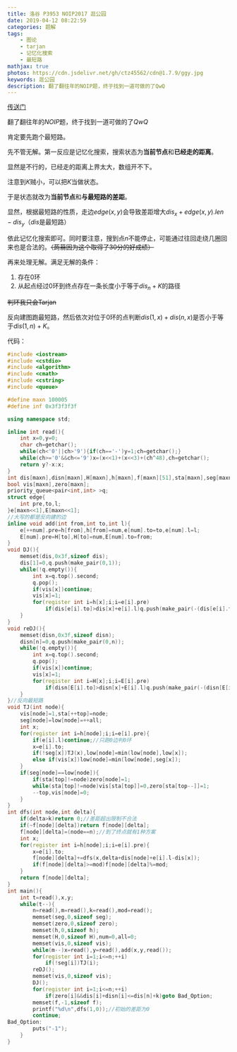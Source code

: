 ```yaml
---
title: 洛谷 P3953 NOIP2017 逛公园
date: 2019-04-12 08:22:59
categories: 题解
tags:
	- 图论
	- tarjan
	- 记忆化搜索
	- 最短路
mathjax: true
photos: https://cdn.jsdelivr.net/gh/ctz45562/cdn@1.7.9/ggy.jpg
keywords: 逛公园
description: 翻了翻往年的NOIP题，终于找到一道可做的了QwQ
---
```


[传送门](https://www.luogu.org/problemnew/show/P3953)

翻了翻往年的$NOIP$题，终于找到一道可做的了$QwQ$

<!--more-->

肯定要先跑个最短路。

先不管无解。第一反应是记忆化搜索，搜索状态为**当前节点**和**已经走的距离**。

显然是不行的，已经走的距离上界太大，数组开不下。

注意到$K$贼小，可以把$K$当做状态。

于是状态就改为**当前节点**和**与最短路的差距**。

显然，根据最短路的性质，走边$edge(x,y)$会导致差距增大$dis_x+edge(x,y).len-dis_y$（$dis$是最短路）

依此记忆化搜索即可。同时要注意，搜到点$n$不能停止，可能通过往回走绕几圈回来也是合法的。~~（蒟蒻因为这个取得了30分的好成绩）~~

再来处理无解。满足无解的条件：

1. 存在$0$环
2. 从起点经过$0$环到终点存在一条长度小于等于$dis_n+K$的路径

~~判环我只会Tarjan~~

反向建图跑最短路，然后依次对位于$0$环的点判断$dis(1,x)+dis(n,x)$是否小于等于$dis(1,n)+K$。


代码：

``` cpp
#include <iostream>
#include <cstdio>
#include <algorithm>
#include <cmath>
#include <cstring>
#include <queue>

#define maxn 100005
#define inf 0x3f3f3f3f

using namespace std;

inline int read(){
	int x=0,y=0;
	char ch=getchar();
	while(ch<'0'||ch>'9'){if(ch=='-')y=1;ch=getchar();}
	while(ch>='0'&&ch<='9')x=(x<<1)+(x<<3)+(ch^48),ch=getchar();
	return y?-x:x;
}
int dis[maxn],disn[maxn],H[maxn],h[maxn],f[maxn][51],sta[maxn],seg[maxn],low[maxn],top,n,m,k,mod,num,all;
bool vis[maxn],zero[maxn];
priority_queue<pair<int,int> >q;
struct edge{
	int pre,to,l;
}e[maxn<<1],E[maxn<<1];
//大写的都是反向建的边
inline void add(int from,int to,int l){
	e[++num].pre=h[from],h[from]=num,e[num].to=to,e[num].l=l;
	E[num].pre=H[to],H[to]=num,E[num].to=from;
}
void DJ(){
	memset(dis,0x3f,sizeof dis);
	dis[1]=0,q.push(make_pair(0,1));
	while(!q.empty()){
		int x=q.top().second;
		q.pop();
		if(vis[x])continue;
		vis[x]=1;
		for(register int i=h[x];i;i=e[i].pre)
			if(dis[e[i].to]>dis[x]+e[i].l)q.push(make_pair(-(dis[e[i].to]=dis[x]+e[i].l),e[i].to));
	}
}
void reDJ(){
	memset(disn,0x3f,sizeof disn);
	disn[n]=0,q.push(make_pair(0,n));
	while(!q.empty()){
		int x=q.top().second;
		q.pop();
		if(vis[x])continue;
		vis[x]=1;
		for(register int i=H[x];i;i=E[i].pre)
			if(disn[E[i].to]>disn[x]+E[i].l)q.push(make_pair(-(disn[E[i].to]=disn[x]+E[i].l),E[i].to));
	}
}//反向最短路
void TJ(int node){
	vis[node]=1,sta[++top]=node;
	seg[node]=low[node]=++all;
	int x;
	for(register int i=h[node];i;i=e[i].pre){
		if(e[i].l)continue;//只跑0边判0环
		x=e[i].to;
		if(!seg[x])TJ(x),low[node]=min(low[node],low[x]);
		else if(vis[x])low[node]=min(low[node],seg[x]);
	}
	if(seg[node]==low[node]){
		if(sta[top]!=node)zero[node]=1;
		while(sta[top]!=node)vis[sta[top]]=0,zero[sta[top--]]=1;
		--top,vis[node]=0;
	}
}
int dfs(int node,int delta){
	if(delta>k)return 0;//差距超出限制不合法
	if(~f[node][delta])return f[node][delta];
	f[node][delta]=(node==n);//到了终点就有1种方案
	int x;
	for(register int i=h[node];i;i=e[i].pre){
		x=e[i].to;
		f[node][delta]+=dfs(x,delta+dis[node]+e[i].l-dis[x]);
		if(f[node][delta]>=mod)f[node][delta]%=mod;
	}
	return f[node][delta];
}
int main(){
	int t=read(),x,y;
	while(t--){
		n=read(),m=read(),k=read(),mod=read();
		memset(seg,0,sizeof seg);
		memset(zero,0,sizeof zero);
		memset(h,0,sizeof h);
		memset(H,0,sizeof H),num=0,all=0;
		memset(vis,0,sizeof vis);
		while(m--)x=read(),y=read(),add(x,y,read());
		for(register int i=1;i<=n;++i)
			if(!seg[i])TJ(i);
		reDJ();
		memset(vis,0,sizeof vis);
		DJ();
		for(register int i=1;i<=n;++i)
			if(zero[i]&&dis[i]+disn[i]<=dis[n]+k)goto Bad_Option;
		memset(f,-1,sizeof f);
		printf("%d\n",dfs(1,0));//初始的差距为0
		continue;
Bad_Option:
		puts("-1");
	}
}

```

